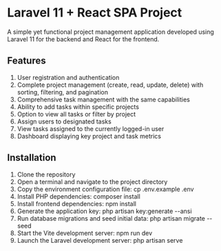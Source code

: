 # Laravel 11 + React SPA Project
A simple yet functional project management application developed using Laravel 11 for the backend and React for the frontend.

## Features
1. User registration and authentication
2. Complete project management (create, read, update, delete) with sorting, filtering, and pagination
3. Comprehensive task management with the same capabilities
4. Ability to add tasks within specific projects
5. Option to view all tasks or filter by project
6. Assign users to designated tasks
7. View tasks assigned to the currently logged-in user
8. Dashboard displaying key project and task metrics

## Installation
1. Clone the repository
2. Open a terminal and navigate to the project directory
3. Copy the environment configuration file: cp .env.example .env
4. Install PHP dependencies: composer install
5. Install frontend dependencies: npm install
6. Generate the application key: php artisan key:generate --ansi
7. Run database migrations and seed initial data: php artisan migrate --seed
8. Start the Vite development server: npm run dev
9. Launch the Laravel development server: php artisan serve
